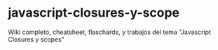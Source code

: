 # javascript-closures-y-scope
Wiki completo, cheatsheet, flaschards, y trabajos del tema "Javascript Closures  y scopes"
